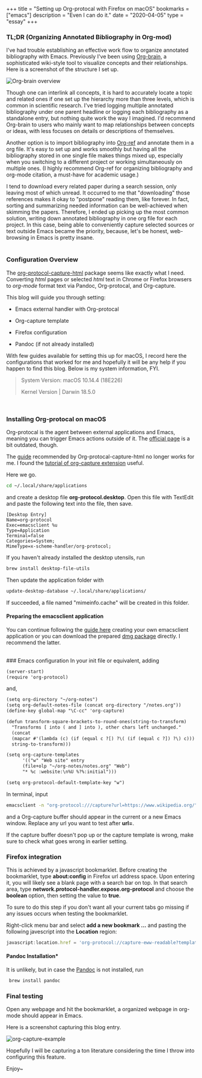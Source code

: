 +++
title = "Setting up Org-protocal with Firefox on macOS"
bookmarks = ["emacs"]
description = "Even I can do it."
date = "2020-04-05"
type = "essay"
+++
### TL;DR (Organizing Annotated Bibliography in Org-mod)
I've had trouble establishing an effective work flow to organize annotated bibliography with Emacs. Previously I've been using [Org-brain](https://github.com/Kungsgeten/org-brain), a sophisticated wiki-style tool to visualize concepts and their relationships. Here is a screenshot of the structure I set up. 

![Org-brain overview](https://apfbvvpren.cloudimg.io/v7/raw.githubusercontent.com/wpix/solid-pipix/master/articles/org-brain-overview.png?width/cdn/n/n)

Though one can interlink all concepts, it is hard to accurately locate a topic and related ones if one set up the hierarchy more than three levels, which is common in scientific research. I've tried logging multiple annotated bibliography under one parent headline or logging each bibliography as a standalone entry, but nothing quite work the way I imagined. I'd recommend Org-brain to users who mainly want to map relationships between concepts or ideas, with less focuses on details or descriptions of themselves. 

Another option is to import bibliography into [Org-ref](https://github.com/jkitchin/org-ref) and annotate them in a org file. It's easy to set up and works smoothly but having all the bibliography stored in one single file makes things mixed up, especially when you switching to a different project or working simultaneously on multiple ones. (I highly recommend Org-ref for organizing bibliography and org-mode citation, a must-have for academic usage.) 

I tend to download every related paper during a search session, only leaving most of which unread. It occurred to me that "downloading" those references makes it okay to "postpone" reading them, like forever. In fact, sorting and summarizing needed information can be well-achieved when skimming the papers. Therefore, I ended up picking up the most common solution, writing down annotated bibliography in one org file for each project. In this case, being able to conveniently capture selected sources or text outside Emacs became the priority, because, let's be honest, web-browsing in Emacs is pretty insane. 
<br/>
<br/>
### Configuration Overview
The [org-protocol-capture-html](https://github.com/alphapapa/org-protocol-capture-html) package seems like exactly what I need. Converting _html_ pages or selected _html_ text in Chrome or Firefox browsers to _org-mode_ format text via Pandoc, Org-protocal, and Org-capture. 

This blog will guide you through setting:

+ Emacs external handler with Org-protocal

+ Org-capture template

+ Firefox configuration

+ Pandoc (if not already installed)

With few guides available for setting this up for macOS, I record here the configurations that worked for me and hopefully it will be any help if you happen to find this blog. Below is my system information, FYI.

> System Version: macOS 10.14.4 (18E226) 
>
> Kernel Version | Darwin 18.5.0 
<br/>

### Installing Org-protocal on macOS
Org-protocal is the agent between external applications and Emacs, meaning you can trigger Emacs actions outside of it. The [official page](https://orgmode.org/worg/org-contrib/org-protocol.html) is a bit outdated, though. 

The [guide](https://blog.aaronbieber.com/2016/11/24/org-capture-from-anywhere-on-your-mac.html) recommended by Org-protocal-capture-html no longer works for me. I found the [tutorial of org-capture extension](https://github.com/sprig/org-capture-extension#set-up-org-protocol) useful.

Here we go.
```bash 
cd ~/.local/share/applications
``` 
and create a desktop file **org-protocol.desktop**. Open this file with TextEdit and paste the following text into the file, then save.

```
[Desktop Entry]
Name=org-protocol
Exec=emacsclient %u
Type=Application
Terminal=false
Categories=System;
MimeType=x-scheme-handler/org-protocol;
```

If you haven't already installed the desktop utensils, run 
``` bash
brew install desktop-file-utils
```
Then update the application folder with 

``` bash
update-desktop-database ~/.local/share/applications/
```
If succeeded, a file named "mimeinfo.cache" will be created in this folder. 

#### Preparing the emacsclient application
You can continue following the [guide here](https://github.com/sprig/org-capture-extension#under-osx) creating your own emacsclient application or you can download the prepared [dmg package](https://github.com/sprig/org-capture-extension/raw/master/EmacsClient.app.zip) directly. I recommend the latter.

<br/>
### Emacs configuration 
In your init file or equivalent, adding

``` diff
(server-start)
(require 'org-protocol)
```
and,

``` diff
(setq org-directory "~/org-notes")
(setq org-default-notes-file (concat org-directory "/notes.org"))
(define-key global-map "\C-cc" 'org-capture)

(defun transform-square-brackets-to-round-ones(string-to-transform)
  "Transforms [ into ( and ] into ), other chars left unchanged."
  (concat 
  (mapcar #'(lambda (c) (if (equal c ?[) ?\( (if (equal c ?]) ?\) c))) 
  string-to-transform)))

(setq org-capture-templates
      '(("w" "Web site" entry
	  (file+olp "~/org-notes/notes.org" "Web")
	  "* %c :website:\n%U %?%:initial")))

(setq org-protocol-default-template-key "w")
```

In terminal, input 
``` bash 
emacsclient -n "org-protocol:///capture?url=https://www.wikipedia.org/"
``` 
and a Org-capture buffer should appear in the current or a new Emacs window. Replace any url you want to test after **url=**.

If the capture buffer doesn't pop up or the capture template is wrong, make sure to check what goes wrong in earlier setting. 

### Firefox integration
This is achieved by a javascript bookmarklet. Before creating the bookmarklet, type **about:config** in Firefox url address space. Upon entering it, you will likely see a blank page with a search bar on top. In that search area, type **network.protocol-handler.expose.org-protocol** and choose the **boolean** option, then setting the value to **true**.

To sure to do this step if you don't want all your current tabs go missing if any issues occurs when testing the bookmarklet. 

Right-click menu bar and select **add a new bookmark ...** and pasting the following javescript into the **Location** region:

``` javascript
javascript:location.href = 'org-protocol://capture-eww-readable?template=w&url=' + encodeURIComponent(location.href) + '&title=' + encodeURIComponent(document.title || "[untitled page]");
```

#### Pandoc Installation*
It is unlikely, but in case the [Pandoc](https://pandoc.org/installing.html#chrome-os) is not installed, run 
```bash 
 brew install pandoc
```

### Final testing
Open any webpage and hit the bookmarklet, a organized webpage in org-mode should appear in Emacs. 

Here is a screenshot capturing this blog entry.

![org-capture-example](https://apfbvvpren.cloudimg.io/v7/raw.githubusercontent.com/wpix/solid-pipix/master/articles/org-capture-overview.png?width/cdn/n/n)

Hopefully I will be capturing a ton literature considering the time I throw into configuring this feature.

Enjoy~

